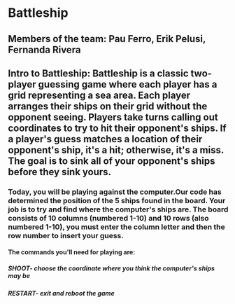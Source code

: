 # Battleship
## Members of the team: Pau Ferro, Erik Pelusi, Fernanda Rivera
## Intro to Battleship: Battleship is a classic two-player guessing game where each player has a grid representing a sea area. Each player arranges their ships on their grid without the opponent seeing. Players take turns calling out coordinates to try to hit their opponent's ships. If a player's guess matches a location of their opponent's ship, it's a hit; otherwise, it's a miss. The goal is to sink all of your opponent's ships before they sink yours. 

### Today, you will be playing against the computer.Our code has determined the position of the 5 ships found in the board. Your job is to try and find where the computer's ships are. The board consists of 10 columns (numbered 1-10) and 10 rows (also numbered 1-10), you must enter the column letter and then the row number to insert your guess. 

#### The commands you'll need for playing are:
##### SHOOT- choose the coordinate where you think the computer's ships may be
##### RESTART- exit and reboot the game
